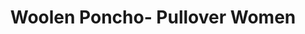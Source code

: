 ---
title: "Woolen Poncho- Pullover Women"
categories: ["Women","Women/Pullovers","Women/Ponchos"]
images: ["./7I9A6177.JPG","./7I9A6180.JPG","./7I9A6181.JPG","./7I9A6179.JPG","./7I9A6182.JPG","./7I9A6178.JPG"]
---